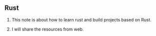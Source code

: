 ## Rust

1. This note is about how to learn rust and build projects based on Rust.

2. I will share the resources from web.

